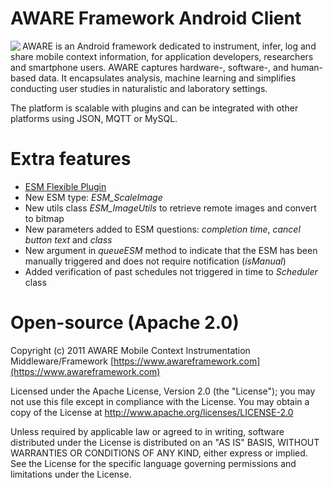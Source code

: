 AWARE Framework Android Client
======================

<img align="left" src="https://awareframework.com/wp-content/uploads/2014/05/favicon.png" >

AWARE is an Android framework dedicated to instrument, infer, log and share mobile context information,
for application developers, researchers and smartphone users. AWARE captures hardware-, software-, and 
human-based data. It encapsulates analysis, machine learning and simplifies conducting user studies 
in naturalistic and laboratory settings.

The platform is scalable with plugins and can be integrated with other platforms using JSON, MQTT or MySQL.


Extra features
===============

* [ESM Flexible Plugin](https://github.com/carlos-bailon/com.aware.plugin.esm.flexible)
* New ESM type: *ESM_ScaleImage*
* New utils class *ESM_ImageUtils* to retrieve remote images and convert to bitmap
* New parameters added to ESM questions: *completion time*, *cancel button text* and *class*
* New argument in *queueESM* method to indicate that the ESM has been manually triggered and does not require notification (*isManual*)
* Added verification of past schedules not triggered in time to *Scheduler* class

Open-source (Apache 2.0)
========================

Copyright (c) 2011 AWARE Mobile Context Instrumentation Middleware/Framework 
[https://www.awareframework.com](https://www.awareframework.com)

Licensed under the Apache License, Version 2.0 (the "License");
you may not use this file except in compliance with the License.
You may obtain a copy of the License at 
http://www.apache.org/licenses/LICENSE-2.0

Unless required by applicable law or agreed to in writing, software
distributed under the License is distributed on an "AS IS" BASIS,
WITHOUT WARRANTIES OR CONDITIONS OF ANY KIND, either express or implied.
See the License for the specific language governing permissions and
limitations under the License.
